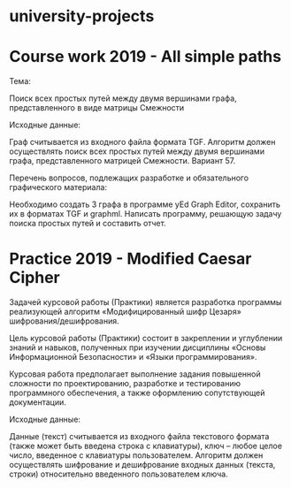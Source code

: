 # university-projects



# Course work 2019 - All simple paths

Тема:

Поиск всех простых путей между двумя вершинами графа, представленного в виде матрицы Смежности
	
Исходные данные:

Граф считывается из входного файла формата TGF.
Алгоритм должен осуществлять поиск всех простых путей между двумя вершинами графа, представленного матрицей Смежности. Вариант 57.
	
Перечень вопросов, подлежащих разработке и обязательного графического материала:

Необходимо создать 3 графа в программе yEd Graph Editor, сохранить их в форматах TGF и graphml.
Написать программу, решающую задачу поиска простых путей и составить отчет.



# Practice 2019 - Modified Caesar Cipher

Задачей курсовой работы (Практики) является разработка программы реализующей алгоритм «Модифицированный шифр Цезаря» шифрования/дешифрования.

Цель курсовой работы (Практики) состоит в закреплении и углублении знаний и навыков, полученных при изучении дисциплины «Основы Информационной Безопасности» и «Языки программирования».

Курсовая работа предполагает выполнение задания повышенной сложности по проектированию, разработке и тестированию программного обеспечения, а также оформлению сопутствующей документации.

Исходные данные:

Данные (текст) считывается из входного файла текстового формата (также может быть введена строка с клавиатуры), ключ – любое целое число, введенное с клавиатуры пользователем.
Алгоритм должен осуществлять шифрование и дешифрование входных данных (текста, строки) относительно введенного пользователем ключа.
